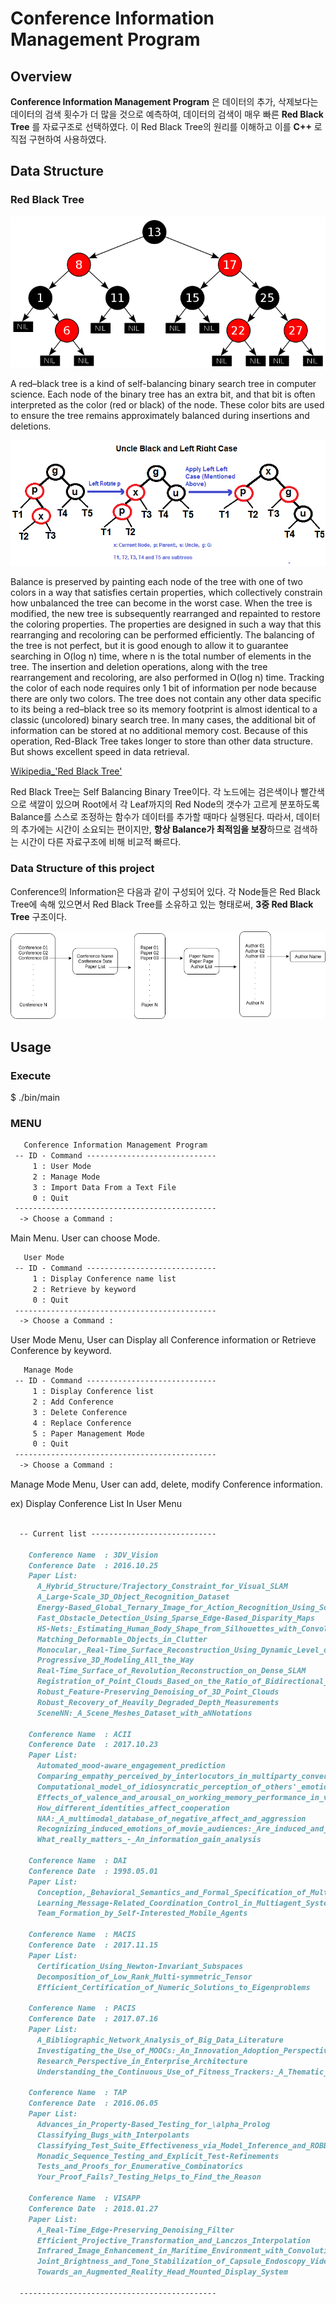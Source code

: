 # Conference Information Management Program

## Overview

__Conference Information Management Program__ 은 데이터의 추가, 삭제보다는 데이터의 검색 횟수가 더 많을 것으로 예측하여, 데이터의 검색이 매우 빠른 __Red Black Tree__ 를 자료구조로 선택하였다. 이 Red Black Tree의 원리를 이해하고 이를 __C++__ 로 직접 구현하여 사용하였다.

## Data Structure

### Red Black Tree

![redblacktree](img/redblacktree.png)

A red–black tree is a kind of self-balancing binary search tree in computer science. Each node of the binary tree has an extra bit, and that bit is often interpreted as the color (red or black) of the node. These color bits are used to ensure the tree remains approximately balanced during insertions and deletions.

![rotate](img/rotate.png)

Balance is preserved by painting each node of the tree with one of two colors in a way that satisfies certain properties, which collectively constrain how unbalanced the tree can become in the worst case. When the tree is modified, the new tree is subsequently rearranged and repainted to restore the coloring properties. The properties are designed in such a way that this rearranging and recoloring can be performed efficiently.
The balancing of the tree is not perfect, but it is good enough to allow it to guarantee searching in O(log n) time, where n is the total number of elements in the tree. The insertion and deletion operations, along with the tree rearrangement and recoloring, are also performed in O(log n) time.
Tracking the color of each node requires only 1 bit of information per node because there are only two colors. The tree does not contain any other data specific to its being a red–black tree so its memory footprint is almost identical to a classic (uncolored) binary search tree. In many cases, the additional bit of information can be stored at no additional memory cost.
Because of this operation, Red-Black Tree takes longer to store than other data structure. But shows excellent speed in data retrieval.

[Wikipedia_'Red Black Tree'](https://en.wikipedia.org/wiki/Red%E2%80%93black_tree)

Red Black Tree는 Self Balancing Binary Tree이다. 각 노드에는 검은색이나 빨간색으로 색깔이 있으며 Root에서 각 Leaf까지의 Red Node의 갯수가 고르게 분포하도록 Balance를 스스로 조정하는 함수가 데이터를 추가할 때마다 실행된다. 따라서, 데이터의 추가에는 시간이 소요되는 편이지만, **항상 Balance가 최적임을 보장**하므로 검색하는 시간이 다른 자료구조에 비해 비교적 빠르다.

### Data Structure of this project

Conference의 Information은 다음과 같이 구성되어 있다. 각 Node들은 Red Black Tree에 속해 있으면서 Red Black Tree를 소유하고 있는 형태로써, **3중 Red Black Tree** 구조이다.

![projDS](img/pds.png)

## Usage

### Execute

$ ./bin/main

### MENU

```Markdown
   Conference Information Management Program
 -- ID - Command -----------------------------
     1 : User Mode
     2 : Manage Mode
     3 : Import Data From a Text File
     0 : Quit
 ---------------------------------------------
  -> Choose a Command :
```

Main Menu. User can choose Mode.

```Markdown
   User Mode
 -- ID - Command -----------------------------
     1 : Display Conference name list
     2 : Retrieve by keyword
     0 : Quit
 ---------------------------------------------
  -> Choose a Command :
```

User Mode Menu, User can Display all Conference information or Retrieve Conference by keyword.

```Markdown  
   Manage Mode
 -- ID - Command -----------------------------
     1 : Display Conference list
     2 : Add Conference
     3 : Delete Conference
     4 : Replace Conference
     5 : Paper Management Mode
     0 : Quit
 ---------------------------------------------
  -> Choose a Command :
```

Manage Mode Menu, User can add, delete, modify Conference information.

ex) Display Conference List In User Menu

```markdown

  -- Current list ----------------------------

    Conference Name  : 3DV_Vision
    Conference Date  : 2016.10.25
    Paper List:
      A_Hybrid_Structure/Trajectory_Constraint_for_Visual_SLAM
      A_Large-Scale_3D_Object_Recognition_Dataset
      Energy-Based_Global_Ternary_Image_for_Action_Recognition_Using_Sole_Depth_Sequences
      Fast_Obstacle_Detection_Using_Sparse_Edge-Based_Disparity_Maps
      HS-Nets:_Estimating_Human_Body_Shape_from_Silhouettes_with_Convolutional_Neural_Networks
      Matching_Deformable_Objects_in_Clutter
      Monocular,_Real-Time_Surface_Reconstruction_Using_Dynamic_Level_of_Detail
      Progressive_3D_Modeling_All_the_Way
      Real-Time_Surface_of_Revolution_Reconstruction_on_Dense_SLAM
      Registration_of_Point_Clouds_Based_on_the_Ratio_of_Bidirectional_Distances
      Robust_Feature-Preserving_Denoising_of_3D_Point_Clouds
      Robust_Recovery_of_Heavily_Degraded_Depth_Measurements
      SceneNN:_A_Scene_Meshes_Dataset_with_aNNotations

    Conference Name  : ACII
    Conference Date  : 2017.10.23
    Paper List:
      Automated_mood-aware_engagement_prediction
      Comparing_empathy_perceived_by_interlocutors_in_multiparty_conversation_and_external_observers
      Computational_model_of_idiosyncratic_perception_of_others'_emotions
      Effects_of_valence_and_arousal_on_working_memory_performance_in_virtual_reality_gaming
      How_different_identities_affect_cooperation
      NAA:_A_multimodal_database_of_negative_affect_and_aggression
      Recognizing_induced_emotions_of_movie_audiences:_Are_induced_and_perceived_emotions_the_same
      What_really_matters_-_An_information_gain_analysis

    Conference Name  : DAI
    Conference Date  : 1998.05.01
    Paper List:
      Conception,_Behavioral_Semantics_and_Formal_Specification_of_Multi-Agent_Systems
      Learning_Message-Related_Coordination_Control_in_Multiagent_Systems
      Team_Formation_by_Self-Interested_Mobile_Agents

    Conference Name  : MACIS
    Conference Date  : 2017.11.15
    Paper List:
      Certification_Using_Newton-Invariant_Subspaces
      Decomposition_of_Low_Rank_Multi-symmetric_Tensor
      Efficient_Certification_of_Numeric_Solutions_to_Eigenproblems

    Conference Name  : PACIS
    Conference Date  : 2017.07.16
    Paper List:
      A_Bibliographic_Network_Analysis_of_Big_Data_Literature
      Investigating_the_Use_of_MOOCs:_An_Innovation_Adoption_Perspective
      Research_Perspective_in_Enterprise_Architecture
      Understanding_the_Continuous_Use_of_Fitness_Trackers:_A_Thematic_Analysis

    Conference Name  : TAP
    Conference Date  : 2016.06.05
    Paper List:
      Advances_in_Property-Based_Testing_for_\alpha_Prolog
      Classifying_Bugs_with_Interpolants
      Classifying_Test_Suite_Effectiveness_via_Model_Inference_and_ROBBDs
      Monadic_Sequence_Testing_and_Explicit_Test-Refinements
      Tests_and_Proofs_for_Enumerative_Combinatorics
      Your_Proof_Fails?_Testing_Helps_to_Find_the_Reason

    Conference Name  : VISAPP
    Conference Date  : 2018.01.27
    Paper List:
      A_Real-Time_Edge-Preserving_Denoising_Filter
      Efficient_Projective_Transformation_and_Lanczos_Interpolation
      Infrared_Image_Enhancement_in_Maritime_Environment_with_Convolutional_Neural_Networks
      Joint_Brightness_and_Tone_Stabilization_of_Capsule_Endoscopy_Videos
      Towards_an_Augmented_Reality_Head_Mounted_Display_System

  --------------------------------------------

```
